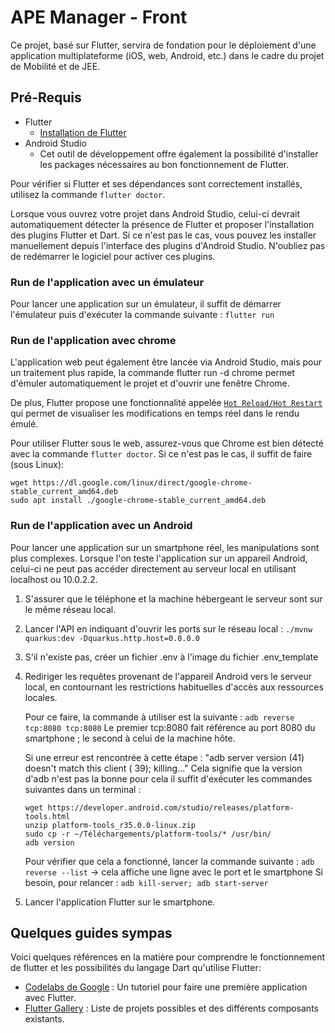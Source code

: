 # APE Manager - Front

Ce projet, basé sur Flutter, servira de fondation pour le déploiement d'une application
multiplateforme (iOS, web, Android, etc.) dans le cadre du projet de Mobilité et de JEE.

## Pré-Requis

* Flutter
    * [Installation de Flutter](https://docs.flutter.dev/get-started/install)
* Android Studio
    * Cet outil de développement offre également la possibilité d'installer les packages nécessaires
      au bon fonctionnement de Flutter.

Pour vérifier si Flutter et ses dépendances sont correctement installés, utilisez la commande
`flutter doctor`.

Lorsque vous ouvrez votre projet dans Android Studio, celui-ci devrait automatiquement détecter la
présence de Flutter et proposer l'installation des plugins Flutter et Dart. Si ce n'est pas le cas,
vous pouvez les installer manuellement depuis l'interface des plugins d'Android Studio. N'oubliez
pas de redémarrer le logiciel pour activer ces plugins.

### Run de l'application avec un émulateur

Pour lancer une application sur un émulateur, il suffit de démarrer l'émulateur puis d'exécuter la
commande suivante :
`flutter run`

### Run de l'application avec chrome

L'application web peut également être lancée via Android Studio, mais pour un traitement plus
rapide, la commande flutter run -d chrome permet d'émuler automatiquement le projet et d'ouvrir une
fenêtre Chrome.

De plus, Flutter propose une fonctionnalité
appelée [`Hot Reload/Hot Restart`](https://docs.flutter.dev/tools/hot-reload) qui permet de
visualiser les modifications en temps réel dans le rendu émulé.

Pour utiliser Flutter sous le web, assurez-vous que Chrome est bien détecté avec la commande
`flutter doctor`. Si ce n'est pas le cas, il suffit de faire (sous Linux):

```
wget https://dl.google.com/linux/direct/google-chrome-stable_current_amd64.deb
sudo apt install ./google-chrome-stable_current_amd64.deb
```

### Run de l'application avec un Android

Pour lancer une application sur un smartphone réel, les manipulations sont plus complexes.
Lorsque l'on teste l'application sur un appareil Android, celui-ci ne peut pas accéder directement
au serveur local en utilisant localhost ou 10.0.2.2.

1. S'assurer que le téléphone et la machine hébergeant le serveur sont sur le même réseau local.

2. Lancer l'API en indiquant d'ouvrir les ports sur le réseau local :
   `./mvnw quarkus:dev -Dquarkus.http.host=0.0.0.0`

3. S'il n'existe pas, créer un fichier .env à l'image du fichier .env_template

4. Rediriger les requêtes provenant de l'appareil Android vers le serveur local, en
   contournant les restrictions habituelles d'accès aux ressources locales.

   Pour ce faire, la commande à utiliser est la suivante :
   `adb reverse tcp:8080 tcp:8080`
   Le premier tcp:8080 fait référence au port 8080 du smartphone ; le second à celui de la machine
   hôte.

   Si une erreur est rencontrée à cette étape : "adb server version (41) doesn't match this client (
   39); killing..."
   Cela signifie que la version d'adb n'est pas la bonne pour cela il suffit d'exécuter les
   commandes suivantes dans un terminal :
    ```
    wget https://developer.android.com/studio/releases/platform-tools.html
    unzip platform-tools_r35.0.0-linux.zip
   sudo cp -r ~/Téléchargements/platform-tools/* /usr/bin/
   adb version
   ```

   Pour vérifier que cela a fonctionné, lancer la commande suivante :
   `adb reverse --list` -> cela affiche une ligne avec le port et le smartphone
   Si besoin, pour relancer : `adb kill-server; adb start-server`

5. Lancer l'application Flutter sur le smartphone.

## Quelques guides sympas

Voici quelques références en la matière pour comprendre le fonctionnement de flutter et les
possibilités du langage Dart qu'utilise Flutter:

* [Codelabs de Google](https://codelabs.developers.google.com/codelabs/flutter-codelab-first?hl=fr#0) :
  Un tutoriel pour faire une première application avec Flutter.
* [Flutter Gallery](https://flutter-gallery-archive.web.app/) : Liste de projets possibles et des
  différents composants existants.
